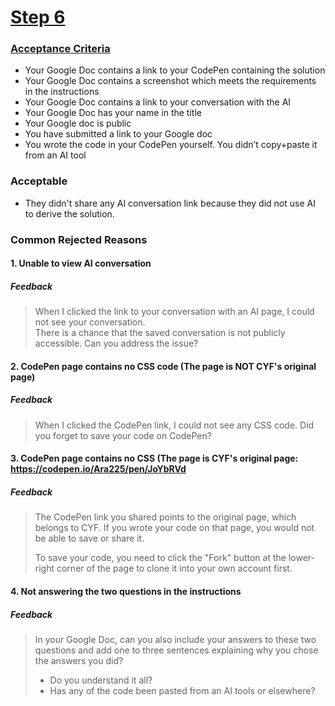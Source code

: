 # [Step 6](https://itd.codeyourfuture.io/steps/six/#instructions)  

### [Acceptance Criteria](https://itd.codeyourfuture.io/steps/six/#acceptance-criteria)
- Your Google Doc contains a link to your CodePen containing the solution
- Your Google Doc contains a screenshot which meets the requirements in the instructions
- Your Google Doc contains a link to your conversation with the AI
- Your Google Doc has your name in the title
- Your Google doc is public
- You have submitted a link to your Google doc
- You wrote the code in your CodePen yourself. You didn’t copy+paste it from an AI tool

### Acceptable 
- They didn't share any AI conversation link because they did not use AI to derive the solution.

### Common Rejected Reasons

#### 1. Unable to view AI conversation
##### Feedback
> When I clicked the link to your conversation with an AI page, I could not see your conversation.  
> There is a chance that the saved conversation is not publicly accessible.
> Can you address the issue?

#### 2. CodePen page contains no CSS code (The page is NOT CYF's original page)
##### Feedback
> When I clicked the CodePen link, I could not see any CSS code. Did you forget to save your code on CodePen?

#### 3. CodePen page contains no CSS (The page is CYF's original page: https://codepen.io/Ara225/pen/JoYbRVd
##### Feedback
> The CodePen link you shared points to the original page, which belongs to CYF.
> If you wrote your code on that page, you would not be able to save or share it.
>
> 
> To save your code, you need to click the "Fork" button at the lower-right corner of the page to clone it into your own account first.

#### 4. Not answering the two questions in the instructions
##### Feedback
> In your Google Doc, can you also include your answers to these two questions and add one to three
> sentences explaining why you chose the answers you did?
>  - Do you understand it all?
>  - Has any of the code been pasted from an AI tools or elsewhere?

